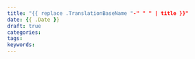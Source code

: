 ```yaml
---
title: "{{ replace .TranslationBaseName "-" " " | title }}"
date: {{ .Date }}
draft: true
categories:
tags:
keywords:
---
```

